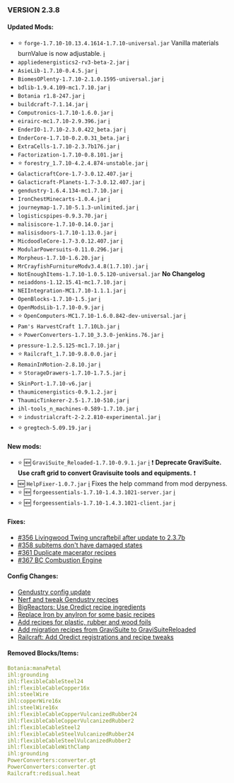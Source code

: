### VERSION 2.3.8

#### Updated Mods:

* :star: `forge-1.7.10-10.13.4.1614-1.7.10-universal.jar` Vanilla materials burnValue is now adjustable. [:information_source:](http://files.minecraftforge.net/maven/net/minecraftforge/forge/1.7.10-10.13.4.1614-1.7.10/forge-1.7.10-10.13.4.1614-1.7.10-changelog.txt)
* `appliedenergistics2-rv3-beta-2.jar` [:information_source:](http://ae-mod.info/Downloads/)
* `AsieLib-1.7.10-0.4.5.jar` [:information_source:](http://wiki.vex.tty.sh/wiki:asielib)
* `BiomesOPlenty-1.7.10-2.1.0.1595-universal.jar` [:information_source:](http://minecraft.curseforge.com/projects/biomes-o-plenty/files/2273659)
* `bdlib-1.9.4.109-mc1.7.10.jar` [:information_source:](http://minecraft.curseforge.com/projects/bdlib/files/2269259)
* `Botania r1.8-247.jar` [:information_source:](http://botaniamod.net/changelog.php#r1-8-247)
* `buildcraft-7.1.14.jar` [:information_source:](http://www.mod-buildcraft.com/buildcraft-7114-stable-compat-713.html)
* `Computronics-1.7.10-1.6.0.jar` [:information_source:](http://wiki.vex.tty.sh/wiki:computronics#version_history)
* `eirairc-mc1.7.10-2.9.396.jar` [:information_source:](http://www.minecraftforum.net/forums/mapping-and-modding/minecraft-mods/1291581-eirairc-irc-twitch-screenshots-and-more)
* `EnderIO-1.7.10-2.3.0.422_beta.jar` [:information_source:](http://minecraft.curseforge.com/projects/ender-io/files/2271075#Changelog)
* `EnderCore-1.7.10-0.2.0.31_beta.jar` [:information_source:](http://minecraft.curseforge.com/projects/endercore/files/2266611#Changelog)
* `ExtraCells-1.7.10-2.3.7b176.jar` [:information_source:](http://www.curse.com/mc-mods/minecraft/229218-extracells2#t1:changes)
* `Factorization-1.7.10-0.8.101.jar` [:information_source:](http://dl.dropbox.com/u/76265666/changelogs/Changelog-1.7.10-0.8.101.txt)
* :star: `forestry_1.7.10-4.2.4.874-unstable.jar` [:information_source:](http://jenkins.ic2.player.to/job/Forestry_Dev/changes)
* `GalacticraftCore-1.7-3.0.12.407.jar` [:information_source:](http://ci.micdoodle8.com/job/Galacticraft-1.7/changes)
* `Galacticraft-Planets-1.7-3.0.12.407.jar` [:information_source:](http://ci.micdoodle8.com/job/Galacticraft-1.7/changes)
* `gendustry-1.6.4.134-mc1.7.10.jar` [:information_source:](http://www.curse.com/mc-mods/minecraft/gendustry#t1:changes)
* `IronChestMinecarts-1.0.4.jar` [:information_source:](minecraft.curseforge.com/projects/iron-chest-minecarts/files/2271882#Changelog)
* `journeymap-1.7.10-5.1.3-unlimited.jar` [:information_source:](http://journeymap.info/Release_Notes)
* `logisticspipes-0.9.3.70.jar` [:information_source:](http://ci.thezorro266.com/view/Logistics%20Pipes/job/LogisticsPipes-0.9-mc17-bc7/changes)
* `malisiscore-1.7.10-0.14.0.jar` [:information_source:](http://www.minecraftforum.net/forums/mapping-and-modding/minecraft-mods/2076338-malisisdoors-1-8-2-2-0-1-7-10-1-13-0-30-11-2015)
* `malisisdoors-1.7.10-1.13.0.jar` [:information_source:](http://www.minecraftforum.net/forums/mapping-and-modding/minecraft-mods/2076338-malisisdoors-1-8-2-2-0-1-7-10-1-13-0-30-11-2015)
* `MicdoodleCore-1.7-3.0.12.407.jar` [:information_source:](http://ci.micdoodle8.com/job/Galacticraft-1.7/changes)
* `ModularPowersuits-0.11.0.296.jar` [:information_source:](minecraft.curseforge.com/projects/modular-powersuits/files/2273433#Changelog)
* `Morpheus-1.7.10-1.6.20.jar` [:information_source:](http://minecraft.curseforge.com/projects/morpheus/files/2269412)
* `MrCrayfishFurnitureModv3.4.8(1.7.10).jar` [:information_source:](http://www.curse.com/mc-mods/minecraft/mrcrayfish-furniture-mod#t1:changes)
* `NotEnoughItems-1.7.10-1.0.5.120-universal.jar` __No Changelog__
* `neiaddons-1.12.15.41-mc1.7.10.jar` [:information_source:](http://www.curse.com/mc-mods/minecraft/nei-addons#t1:changes)
* `NEIIntegration-MC1.7.10-1.1.1.jar` [:information_source:](http://minecraft.curseforge.com/projects/nei-integration/files/2272481)
* `OpenBlocks-1.7.10-1.5.jar` [:information_source:](http://www.curse.com/mc-mods/minecraft/228816-openblocks#t1:changes)
* `OpenModsLib-1.7.10-0.9.jar` [:information_source:](https://www.openblocks.info/changelog-openmodslib.html#0.9)
* :star: `OpenComputers-MC1.7.10-1.6.0.842-dev-universal.jar` [:information_source:](http://ci.cil.li/job/OpenComputers-dev-MC1.7.10/changes)
* `Pam's HarvestCraft 1.7.10Lb.jar` [:information_source:](http://www.curse.com/mc-mods/minecraft/221857-pams-harvestcraft#t1:changes)
* :star: `PowerConverters-1.7.10_3.3.0-jenkins.76.jar` [:information_source:](http://minecraft.curseforge.com/projects/powerconverters-portablejims-fork/files/2255087)
* `pressure-1.2.5.125-mc1.7.10.jar` [:information_source:](http://www.curse.com/mc-mods/minecraft/221214-pressure-pipes#t1:changes)
* :star: `Railcraft_1.7.10-9.8.0.0.jar` [:information_source:](http://www.railcraft.info/changelog)
* `RemainInMotion-2.8.10.jar` [:information_source:](http://www.curse.com/mc-mods/minecraft/228462-remain-in-motion#t1:changes)
* :star: `StorageDrawers-1.7.10-1.7.5.jar` [:information_source:](http://minecraft.curseforge.com/projects/storage-drawers/files/2270237)
* `SkinPort-1.7.10-v6.jar` [:information_source:](http://minecraft.curseforge.com/projects/skinport/files/2270121)
* `thaumicenergistics-0.9.1.2.jar` [:information_source:](http://minecraft.curseforge.com/projects/thaumic-energistics/files/2272788)
* `ThaumicTinkerer-2.5-1.7.10-510.jar` [:information_source:](https://github.com/gamerforEA/ThaumicTinkerer-FakePlayers/releases)
* `ihl-tools_n_machines-0.589-1.7.10.jar` [:information_source:](http://forum.industrial-craft.net/index.php?page=Thread&threadID=10458)
* :star: `industrialcraft-2-2.2.810-experimental.jar` [:information_source:](http://jenkins.ic2.player.to/job/IC2_experimental/changes)
* :star: `gregtech-5.09.19.jar` [:information_source:](http://forum.industrial-craft.net/index.php?page=Thread&postID=197973#post197973)

#### New mods:

* :star: :new: `GraviSuite_Reloaded-1.7.10-0.9.1.jar` [:information_source:](http://forum.industrial-craft.net/index.php?page=Thread&threadID=11911) :exclamation: __Deprecate GraviSuite. Use craft grid to convert Gravisuite tools and equipments.__ :exclamation:
* :new: `HelpFixer-1.0.7.jar` [:information_source:](http://minecraft.curseforge.com/mc-mods/223797-helpfixer) Fixes the help command from mod derpyness.
* :star: :new: `forgeessentials-1.7.10-1.4.3.1021-server.jar` [:information_source:](https://github.com/ForgeEssentials/ForgeEssentialsMain)
* :star: :new: `forgeessentials-1.7.10-1.4.3.1021-client.jar` [:information_source:](https://github.com/ForgeEssentials/ForgeEssentialsMain)

#### Fixes:

* [#356 Livingwood Twing uncraftebil after update to 2.3.7b](https://github.com/Beyond-Reality/BeyondRealityModPack/issues/356)
* [#358 subitems don't have damaged states](https://github.com/Beyond-Reality/BeyondRealityModPack/issues/358)
* [#361 Duplicate macerator recipes](https://github.com/Beyond-Reality/BeyondRealityModPack/issues/361)
* [#367 BC Combustion Engine](https://github.com/Beyond-Reality/BeyondRealityModPack/issues/367)

#### Config Changes:

* [Gendustry config update](https://github.com/Beyond-Reality/BeyondRealityModPack/commit/d54f3976882e793e60acc70da9f1f86394954280)
* [Nerf and tweak Gendustry recipes](https://github.com/Beyond-Reality/BeyondRealityModPack/commit/03507416eb18c5f9ade3152df9de24887a6c1a05)
* [BigReactors: Use Oredict recipe ingredients](https://github.com/Beyond-Reality/BeyondRealityModPack/commit/f814724029994700b82e5121951af122e9674919)
* [Replace Iron by anyIron for some basic recipes](https://github.com/Beyond-Reality/BeyondRealityModPack/commit/d435c0cca3f199703bc984f69de445a53fd004c3)
* [Add recipes for plastic, rubber and wood foils](https://github.com/Beyond-Reality/BeyondRealityModPack/commit/da6e5c2cc9dfe875a3176e841148498fcc1c1eea)
* [Add migration recipes from GraviSuite to GraviSuiteReloaded](https://github.com/Beyond-Reality/BeyondRealityModPack/commit/8ae1f22dc65a5737dbf4f1c70c2346aa02fb0584)
* [Railcraft: Add Oredict registrations and recipe tweaks](https://github.com/Beyond-Reality/BeyondRealityModPack/commit/2861b15551216f1863443fd4c167042915edeadd)

#### Removed Blocks/Items:
```YAML
Botania:manaPetal
ihl:grounding
ihl:flexibleCableSteel24
ihl:flexibleCableCopper16x
ihl:steelWire
ihl:copperWire16x
ihl:steelWire16x
ihl:flexibleCableCopperVulcanizedRubber24
ihl:flexibleCableCopperVulcanizedRubber2
ihl:flexibleCableSteel2
ihl:flexibleCableSteelVulcanizedRubber24
ihl:flexibleCableSteelVulcanizedRubber2
ihl:flexibleCableWithClamp
ihl:grounding
PowerConverters:converter.gt
PowerConverters:converter.gt
Railcraft:redisual.heat
```
